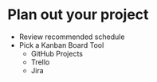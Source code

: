 # Plan out your project

* Review recommended schedule
* Pick a Kanban Board Tool
    * GitHub Projects
    * Trello
    * Jira
